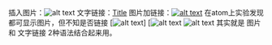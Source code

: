 插入图片：![alt text](http://path/to/img.jpg "title")
文字链接：[Title](你的链接地址)
图片加链接：[![alt text](http://path/to/img.jpg "title")](你的链接地址)
  在atom上实验发现都可显示图片，但不知是否链接
  [![alt text](http://img.blog.csdn.net/20161104173526846)]
  [![alt text](http://img.blog.csdn.net/20161104173526846)
  ![alt text](http://img.blog.csdn.net/20161104173526846)
其实就是 图片 和 文字链接 2种语法结合起来用。
